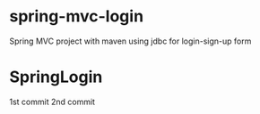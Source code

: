 # spring-mvc-login
Spring MVC project with maven using jdbc for login-sign-up form
# SpringLogin

1st commit
2nd commit
